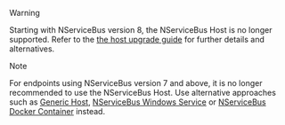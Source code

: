 > [!WARNING]
> Starting with NServiceBus version 8, the NServiceBus Host is no longer supported. Refer to the [the host upgrade guide](/nservicebus/upgrades/host-7to8.md) for further details and alternatives.

> [!NOTE]
> For endpoints using NServiceBus version 7 and above, it is no longer recommended to use the NServiceBus Host. Use alternative approaches such as [Generic Host](/nservicebus/hosting/extensions-hosting.md), [NServiceBus Windows Service](/nservicebus/hosting/#self-hosting-windows-service-hosting) or [NServiceBus Docker Container](/nservicebus/hosting/#self-hosting-docker-container-hosting) instead.
